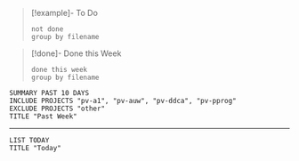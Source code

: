 
>[!example]- To Do
>```tasks
>not done
>group by filename
>```

>[!done]- Done this Week
>```tasks
>done this week
>group by filename
>```

```toggl
SUMMARY PAST 10 DAYS
INCLUDE PROJECTS "pv-a1", "pv-auw", "pv-ddca", "pv-pprog"
EXCLUDE PROJECTS "other"
TITLE "Past Week"
```
___

```toggl
LIST TODAY
TITLE "Today"
```


